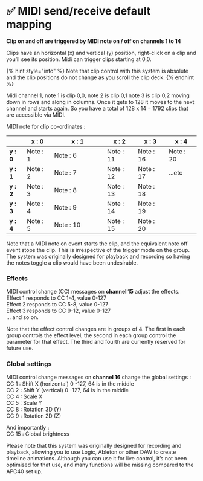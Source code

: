 # ✅ MIDI send/receive default mapping

**Clip on and off are triggered by MIDI note on / off on channels 1 to 14**

Clips have an horizontal (x) and vertical (y) position, right-click on a clip and you’ll see its position. Midi can trigger clips starting at 0,0.

{% hint style="info" %}
Note that clip control with this system is absolute and the clip positions do not change as you scroll the clip deck.&#x20;
{% endhint %}

Midi channel 1, note 1 is clip 0,0, note 2 is clip 0,1 note 3 is clip 0,2 moving down in rows and along in columns. Once it gets to 128 it moves to the next channel and starts again. So you have a total of 128 x 14 = 1792 clips that are accessible via MIDI.

MIDI note for clip co-ordinates :&#x20;

<table><thead><tr><th></th><th>x : 0</th><th width="124">x : 1</th><th>x : 2</th><th>x : 3</th><th>x : 4</th></tr></thead><tbody><tr><td><strong>y : 0</strong></td><td>Note : 1</td><td>Note : 6</td><td>Note : 11</td><td>Note : 16</td><td>Note : 20 </td></tr><tr><td><strong>y : 1</strong></td><td>Note : 2</td><td>Note : 7</td><td>Note : 12</td><td>Note : 17</td><td>...etc</td></tr><tr><td><strong>y : 2</strong></td><td>Note : 3</td><td>Note : 8</td><td>Note : 13</td><td>Note : 18</td><td></td></tr><tr><td><strong>y : 3</strong></td><td>Note : 4</td><td>Note : 9</td><td>Note : 14</td><td>Note : 19</td><td></td></tr><tr><td><strong>y : 4</strong></td><td>Note : 5</td><td>Note : 10</td><td>Note : 15</td><td>Note : 20</td><td></td></tr></tbody></table>

Note that a MIDI note on event starts the clip, and the equivalent note off event stops the clip. This is irrespective of the trigger mode on the group. The system was originally designed for playback and recording so having the notes toggle a clip would have been undesirable.

### **Effects**

MIDI control change (CC) messages on **channel 15** adjust the effects.\
Effect 1 responds to CC 1-4, value 0-127\
Effect 2 responds to CC 5-8, value 0-127\
Effect 3 responds to CC 9-12, value 0-127\
… and so on.

Note that the effect control changes are in groups of 4. The first in each group controls the effect level, the second in each group control the parameter for that effect. The third and fourth are currently reserved for future use.

### **Global settings**

MIDI control change messages on **channel 16** change the global settings :\
CC 1 : Shift X (horizontal) 0 -127, 64 is in the middle\
CC 2 : Shift Y (vertical) 0 -127, 64 is in the middle\
CC 4 : Scale X\
CC 5 : Scale Y\
CC 8 : Rotation 3D (Y)\
CC 9 : Rotation 2D (Z)

And importantly :\
CC 15 : Global brightness

Please note that this system was originally designed for recording and playback, allowing you to use Logic, Ableton or other DAW to create timeline animations. Although you can use it for live control, it’s not been optimised for that use, and many functions will be missing compared to the APC40 set up.
